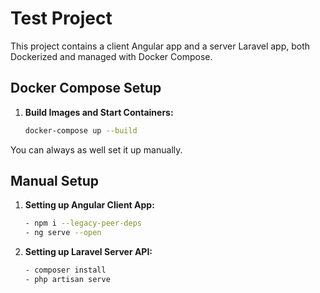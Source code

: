 # Test Project

This project contains a client Angular app and a server Laravel app, both Dockerized and managed with Docker Compose.

## Docker Compose Setup

1. **Build Images and Start Containers:**

   ```bash
   docker-compose up --build

You can always as well set it up manually.

## Manual Setup

1. **Setting up Angular Client App:**

   ```bash
   - npm i --legacy-peer-deps
   - ng serve --open

2. **Setting up Laravel Server API:**

   ```bash
   - composer install
   - php artisan serve
